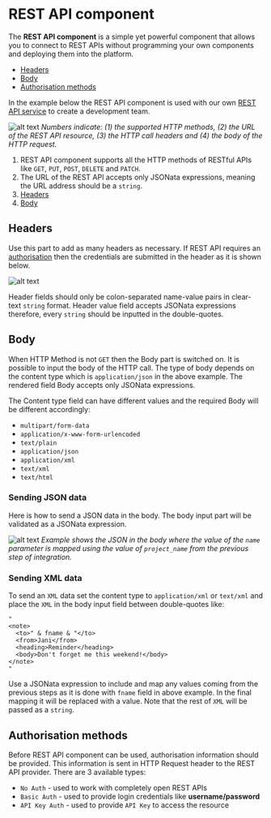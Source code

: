 # REST API component

The **REST API component** is a simple yet powerful component that allows you to connect to REST APIs without programming your own components and deploying them into the platform.

*   [Headers](#headers)
*   [Body](#body)
*   [Authorisation methods](#authorisation-methods)

In the example below the REST API component is used with our own [REST API service](https://api.elastic.io/docs "elastic.io REST API service") to create a development team.

![alt text](https://cdn.elastic.io/documentation/restapi-component-featuresv2.png "REST API component features")
*Numbers indicate: (1) the supported HTTP methods, (2) the URL of the REST API resource, (3) the HTTP call headers and (4) the body of the HTTP request.*

1.  REST API component supports all the HTTP methods of RESTful APIs like `GET`, `PUT`, `POST`, `DELETE` and `PATCH`.
2.  The URL of the REST API accepts only JSONata expressions, meaning the URL address should be a `string`.
3.  [Headers](#headers)
4.  [Body](#body)

## Headers

Use this part to add as many headers as necessary. If REST API requires an [authorisation](#authorisation-methods) then the credentials are submitted in the header as it is shown below.

![alt text](https://cdn.elastic.io/documentation/rest-api-component-headers-get.png "REST API component Headers field")

Header fields should only be colon-separated name-value pairs in clear-text `string` format. Header value field accepts JSONata expressions therefore, every `string` should be inputted in the double-quotes.

## Body

When HTTP Method is not `GET` then the Body part is switched on. It is possible to input the body of the HTTP call. The type of body depends on the content type which is `application/json` in the above example. The rendered field Body accepts only JSONata expressions.

The Content type field can have different values and the required Body will be different accordingly:

*   `multipart/form-data`
*   `application/x-www-form-urlencoded`
*   `text/plain`
*   `application/json`
*   `application/xml`
*   `text/xml`
*   `text/html`

### Sending JSON data

Here is how to send a JSON data in the body. The body input part will be validated as a JSONata expression.

![alt text](https://cdn.elastic.io/documentation/restapi-component-body-json-var.png "REST API component Body sending JSON data")
*Example shows the JSON in the body where the value of the `name` parameter is mapped using the value of `project_name` from the previous step of integration.*

### Sending XML data

To send an `XML` data set the content type to `application/xml` or `text/xml` and place the `XML` in the body input field between double-quotes like:

```
"
<note>
  <to>" & fname & "</to>
  <from>Jani</from>
  <heading>Reminder</heading>
  <body>Don't forget me this weekend!</body>
</note>
"
```
Use a JSONata expression to include and map any values coming from the previous steps as it is done with `fname` field in above example. In the final mapping it will be replaced with a value. Note that the rest of `XML` will be passed as a `string`.

## Authorisation methods

Before REST API component can be used, authorisation information should be provided. This information is sent in HTTP Request header to the REST API provider. There are 3 available types:

*   `No Auth` - used to work with completely open REST APIs
*   `Basic Auth` - used to provide login credentials like **username/password**
*   `API Key Auth` - used to provide `API Key` to access the resource
